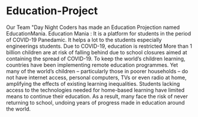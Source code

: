 # Education-Project
Our Team "Day Night Coders has made an Education Projection named EducationMania.
Education Mania : It is a platform for students in the period of COVID-19 Panedamic.
It helps a lot to the students especially engineerings students. Due to COVID-19, education is restricted
More than 1 billion children are at risk of falling behind due to school closures aimed at containing the spread of COVID-19. To keep the world’s children learning, countries have been implementing remote education programmes. Yet many of the world’s children – particularly those in poorer households – do not have internet access, personal computers, TVs or even radio at home, amplifying the effects of existing learning inequalities. Students lacking access to the technologies needed for home-based learning have limited means to continue their education. As a result, many face the risk of never returning to school, undoing years of progress made in education around the world. 
